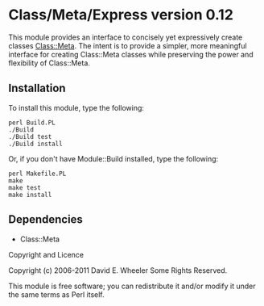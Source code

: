 Class/Meta/Express version 0.12
===============================

This module provides an interface to concisely yet expressively create classes
[Class::Meta](http://search.cpan.org/perldoc?Class::Meta). The intent is to
provide a simpler, more meaningful interface for creating Class::Meta classes
while preserving the power and flexibility of Class::Meta.

Installation
------------

To install this module, type the following:

    perl Build.PL
    ./Build
    ./Build test
    ./Build install

Or, if you don't have Module::Build installed, type the following:

    perl Makefile.PL
    make
    make test
    make install

Dependencies
------------

* Class::Meta

Copyright and Licence

Copyright (c) 2006-2011 David E. Wheeler Some Rights Reserved.

This module is free software; you can redistribute it and/or modify it under
the same terms as Perl itself.
